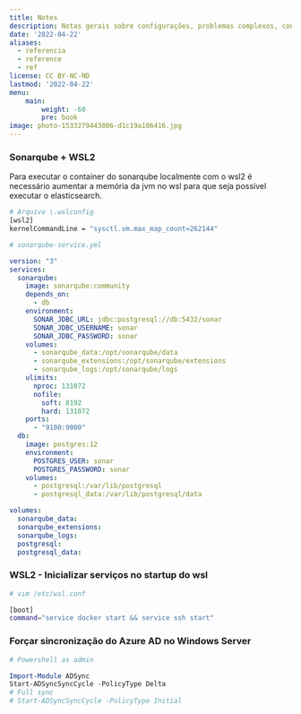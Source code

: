 ```yaml
---
title: Notes
description: Notas gerais sobre configurações, problemas complexos, configurações esporádicas entre outras coisas importantes para lembrar em algum momento :)
date: '2022-04-22'
aliases:
  - referencia
  - reference
  - ref
license: CC BY-NC-ND
lastmod: '2022-04-22'
menu:
    main: 
        weight: -60
        pre: book
image: photo-1533279443086-d1c19a186416.jpg
---
```


### Sonarqube + WSL2

Para executar o container do sonarqube localmente com o wsl2 é necessário aumentar a memória da jvm no wsl para que seja possível executar o elasticsearch.

```bash
# Arquivo \.wslconfig
[wsl2]
kernelCommandLine = "sysctl.vm.max_map_count=262144"
```

```yaml
# sonarqube-service.yml

version: "3"
services:
  sonarqube:
    image: sonarqube:community
    depends_on:
      - db
    environment:
      SONAR_JDBC_URL: jdbc:postgresql://db:5432/sonar
      SONAR_JDBC_USERNAME: sonar
      SONAR_JDBC_PASSWORD: sonar
    volumes:
      - sonarqube_data:/opt/sonarqube/data
      - sonarqube_extensions:/opt/sonarqube/extensions
      - sonarqube_logs:/opt/sonarqube/logs
    ulimits:
      nproc: 131072
      nofile:
        soft: 8192
        hard: 131072
    ports:
      - "9100:9000"
  db:
    image: postgres:12
    environment:
      POSTGRES_USER: sonar
      POSTGRES_PASSWORD: sonar
    volumes:
      - postgresql:/var/lib/postgresql
      - postgresql_data:/var/lib/postgresql/data

volumes:
  sonarqube_data:
  sonarqube_extensions:
  sonarqube_logs:
  postgresql:
  postgresql_data:
```



### WSL2 - Inicializar serviços no startup do wsl

```bash
# vim /etc/wsl.conf

[boot]
command="service docker start && service ssh start"
```

### Forçar sincronização do Azure AD no Windows Server

```powershell
# Powershell as admin

Import-Module ADSync
Start-ADSyncSyncCycle -PolicyType Delta
# Full sync
# Start-ADSyncSyncCycle -PolicyType Initial
```

